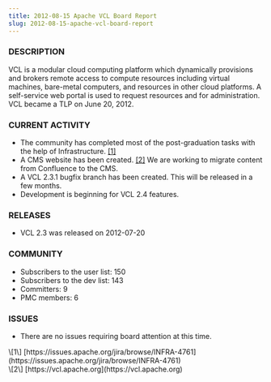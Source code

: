 ```yaml
---
title: 2012-08-15 Apache VCL Board Report
slug: 2012-08-15-apache-vcl-board-report
---
```


### DESCRIPTION

VCL is a modular cloud computing platform which dynamically provisions and
brokers remote access to compute resources including virtual machines,
bare-metal computers, and resources in other cloud platforms. A
self-service web portal is used to request resources and for
administration. VCL became a TLP on June 20, 2012.

### CURRENT ACTIVITY
* The community has completed most of the post-graduation tasks with the
help of Infrastructure. [\[1\]](#1)
* A CMS website has been created. [\[2\]](#2)
 We are working to migrate content from Confluence to the CMS.
* A VCL 2.3.1 bugfix branch has been created. This will be released in a
few months.
* Development is beginning for VCL 2.4 features.

### RELEASES
* VCL 2.3 was released on 2012-07-20

### COMMUNITY
* Subscribers to the user list: 150
* Subscribers to the dev list: 143
* Committers: 9
* PMC members: 6

### ISSUES
* There are no issues requiring board attention at this time.

<a name="1" />
\[1\] [https://issues.apache.org/jira/browse/INFRA-4761](https://issues.apache.org/jira/browse/INFRA-4761)<br>
<a name="2" />
\[2\] [https://vcl.apache.org](https://vcl.apache.org)
